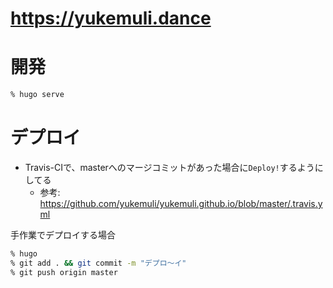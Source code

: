 # https://yukemuli.dance

# 開発

```sh
% hugo serve
```

# デプロイ

- Travis-CIで、masterへのマージコミットがあった場合に`Deploy!`するようにしてる
  - 参考: https://github.com/yukemuli/yukemuli.github.io/blob/master/.travis.yml

手作業でデプロイする場合

```sh
% hugo
% git add . && git commit -m "デプロ〜イ"
% git push origin master
```

